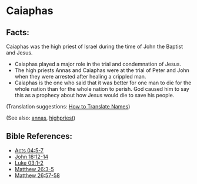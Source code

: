 # Caiaphas #

## Facts: ##

Caiaphas was the high priest of Israel during the time of John the Baptist and Jesus.

 * Caiaphas played a major role in the trial and condemnation of Jesus.
 * ​The high priests Annas and Caiaphas were at the trial of Peter and John when they were arrested after healing a crippled man.
 * Caiaphas is the one who said that it was better for one man to die for the whole nation than for the whole nation to perish. God caused him to say this as a prophecy about how Jesus would die to save his people.

(Translation suggestions: [How to Translate Names](https://git.door43.org/Door43/en-ta-translate-vol1/src/master/content/translate_names.md))

(See also: [annas](../other/annas.md), [highpriest](../kt/highpriest.md))

## Bible References: ##

* [Acts 04:5-7](https://door43.org/en/bible/notes/act/04/05)
* [John 18:12-14](https://door43.org/en/bible/notes/jhn/18/12)
* [Luke 03:1-2](https://door43.org/en/bible/notes/luk/03/01)
* [Matthew 26:3-5](https://door43.org/en/bible/notes/mat/26/03)
* [Matthew 26:57-58](https://door43.org/en/bible/notes/mat/26/57)

